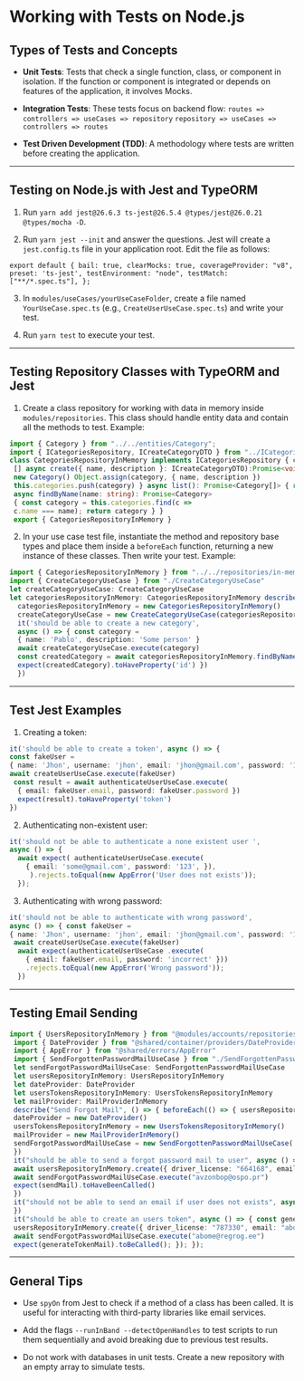 # Working with Tests on Node.js

## Types of Tests and Concepts

- **Unit Tests**: Tests that check a single function, class, or component in isolation. If the function or component is integrated or depends on features of the application, it involves Mocks.
  
- **Integration Tests**: These tests focus on backend flow:
  `routes => controllers => useCases => repository`
  `repository => useCases => controllers => routes`

- **Test Driven Development (TDD)**: A methodology where tests are written before creating the application.

---

## Testing on Node.js with Jest and TypeORM

1. Run `yarn add jest@26.6.3 ts-jest@26.5.4 @types/jest@26.0.21 @types/mocha -D`.

2. Run `yarn jest --init` and answer the questions. Jest will create a `jest.config.ts` file in your application root. Edit the file as follows:

`export default { bail: true, clearMocks: true, coverageProvider: "v8", preset: 'ts-jest', testEnvironment: "node", testMatch: ["**/*.spec.ts"], };`

3. In `modules/useCases/yourUseCaseFolder`, create a file named `YourUseCase.spec.ts` (e.g., `CreateUserUseCase.spec.ts`) and write your test.

4. Run `yarn test` to execute your test.

---

## Testing Repository Classes with TypeORM and Jest

1. Create a class repository for working with data in memory inside `modules/repositories`. This class should handle entity data and contain all the methods to test. Example:


```typescript
import { Category } from "../../entities/Category"; 
import { ICategoriesRepository, ICreateCategoryDTO } from "../ICategoriesRepository"; 
class CategoriesRepositoryInMemory implements ICategoriesRepository { categories: Category[] =
 [] async create({ name, description }: ICreateCategoryDTO):Promise<void> { const category = 
 new Category() Object.assign(category, { name, description }) 
 this.categories.push(category) } async list(): Promise<Category[]> { return this.categories } 
 async findByName(name: string): Promise<Category> 
 { const category = this.categories.find(c => 
 c.name === name); return category } } 
 export { CategoriesRepositoryInMemory }
```


2. In your use case test file, instantiate the method and repository base types and place them inside a `beforeEach` function, returning a new instance of these classes. Then write your test. Example:


```typescript
import { CategoriesRepositoryInMemory } from "../../repositories/in-memory-tests/CategoriesRepositoryInMemory" 
import { CreateCategoryUseCase } from "./CreateCategoryUseCase" 
let createCategoryUseCase: CreateCategoryUseCase 
let categoriesRepositoryInMemory: CategoriesRepositoryInMemory describe('CreateCategory', () => { beforeEach(() => { 
  categoriesRepositoryInMemory = new CategoriesRepositoryInMemory() 
  createCategoryUseCase = new CreateCategoryUseCase(categoriesRepositoryInMemory) }) 
  it('should be able to create a new category', 
  async () => { const category = 
  { name: 'Pablo', description: 'Some person' } 
  await createCategoryUseCase.execute(category) 
  const createdCategory = await categoriesRepositoryInMemory.findByName(category.name) 
  expect(createdCategory).toHaveProperty('id') })
  })
```


---

## Test Jest Examples

1. Creating a token:

```typescript
it('should be able to create a token', async () => { 
const fakeUser = 
{ name: 'Jhon', username: 'jhon', email: 'jhon@gmail.com', password: '12345', driver_license: '12345' } 
await createUserUseCase.execute(fakeUser)
 const result = await authenticateUserUseCase.execute(
  { email: fakeUser.email, password: fakeUser.password }) 
  expect(result).toHaveProperty('token') 
})
 ```


2. Authenticating non-existent user:


```typescript
it('should not be able to authenticate a none existent user ', 
async () => { 
  await expect( authenticateUserUseCase.execute(
    { email: 'some@gmail.com', password: '123', }),
     ).rejects.toEqual(new AppError('User does not exists')); 
  });
```


3. Authenticating with wrong password:


```typescript
it('should not be able to authenticate with wrong password', 
async () => { const fakeUser = 
{ name: 'Jhon', username: 'jhon', email: 'jhon@gmail.com', password: '12345', driver_license: '12345' }
 await createUserUseCase.execute(fakeUser)
  await expect(authenticateUserUseCase .execute(
    { email: fakeUser.email, password: 'incorrect' }))
    .rejects.toEqual(new AppError('Wrong password')); 
  })
```


---

## Testing Email Sending


```typescript
import { UsersRepositoryInMemory } from "@modules/accounts/repositories/in-memory-tests/UsersRepositoryInMemory"
 import { DateProvider } from "@shared/container/providers/DateProvider/implementations/DayJSDateProvider"
 import { AppError } from "@shared/errors/AppError"
 import { SendForgottenPasswordMailUseCase } from "./SendForgottenPasswordMailUseCase"
 let sendForgotPasswordMailUseCase: SendForgottenPasswordMailUseCase
 let usersRepositoryInMemory: UsersRepositoryInMemory
 let dateProvider: DateProvider
 let usersTokensRepositoryInMemory: UsersTokensRepositoryInMemory
 let mailProvider: MailProviderInMemory
 describe("Send Forgot Mail", () => { beforeEach(() => { usersRepositoryInMemory = new UsersRepositoryInMemory()
 dateProvider = new DateProvider()
 usersTokensRepositoryInMemory = new UsersTokensRepositoryInMemory()
 mailProvider = new MailProviderInMemory()
 sendForgotPasswordMailUseCase = new SendForgottenPasswordMailUseCase( usersRepositoryInMemory, usersTokensRepositoryInMemory, dateProvider, mailProvider )
 })
 it("should be able to send a forgot password mail to user", async () => { const sendMail = spyOn(mailProvider, "sendMail")
 await usersRepositoryInMemory.create({ driver_license: "664168", email: "avzonbop@ospo.pr", name: "Blanche Curry", password: "1234", })
 await sendForgotPasswordMailUseCase.execute("avzonbop@ospo.pr")
 expect(sendMail).toHaveBeenCalled()
 })
 it("should not be able to send an email if user does not exists", async () => { await expect( sendForgotPasswordMailUseCase.execute("ka@uj.gr") ).rejects.toEqual(new AppError("User does not exists!"))
 })
 it("should be able to create an users token", async () => { const generateTokenMail = spyOn(usersTokensRepositoryInMemory, "create")
 usersRepositoryInMemory.create({ driver_license: "787330", email: "abome@regrog.ee", name: "Leon Perkins", password: "1234", })
 await sendForgotPasswordMailUseCase.execute("abome@regrog.ee")
 expect(generateTokenMail).toBeCalled(); }); });
```


---

## General Tips

- Use `spyOn` from Jest to check if a method of a class has been called. It is useful for interacting with third-party libraries like email services.
  
- Add the flags `--runInBand --detectOpenHandles` to test scripts to run them sequentially and avoid breaking due to previous test results.
  
- Do not work with databases in unit tests. Create a new repository with an empty array to simulate tests.
